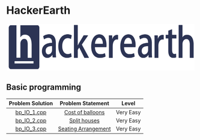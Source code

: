 # HackerEarth 

<p align="center">
  <img width="500" height="125" src=/assets/HackerEarth.png>
</p>


## Basic programming

|                               Problem Solution                                  |                         Problem Statement                                |                   Level                  |
|:-------------------------------------------------------------------------------:|:------------------------------------------------------------------------:|:----------------------------------------:|
|[bp_IO_1.cpp](Basic_Programming/Input_Output/bp_IO_1.cpp)                        |[Cost of balloons](https://rb.gy/cu2fgi)                                  |Very Easy                                 |
|[bp_IO_2.cpp](Basic_Programming/Input_Output/bp_IO_2.cpp)                        |[Split houses ](https://rb.gy/lp4zpv)                                     |Very Easy                                 |
|[bp_IO_3.cpp](Basic_Programming/Input_Output/bp_IO_3.cpp)                        |[Seating Arrangement](https://rb.gy/8bophx)                               |Very Easy                                 |
